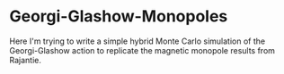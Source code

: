 # Georgi-Glashow-Monopoles
Here I'm trying to write a simple hybrid Monte Carlo simulation of the Georgi-Glashow action to replicate the magnetic monopole results from Rajantie.
